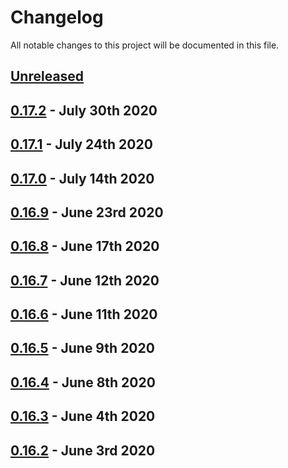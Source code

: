 # Changelog

All notable changes to this project will be documented in this file.

## [Unreleased][HEAD]

## [0.17.2] - July 30th 2020

## [0.17.1] - July 24th 2020

## [0.17.0] - July 14th 2020

## [0.16.9] - June 23rd 2020

## [0.16.8] - June 17th 2020

## [0.16.7] - June 12th 2020

## [0.16.6] - June 11th 2020

## [0.16.5] - June 9th 2020

## [0.16.4] - June 8th 2020

## [0.16.3] - June 4th 2020

## [0.16.2] - June 3rd 2020



[0.16.2]: https://github.com/Esri/solution.js/compare/a41f3b856898e7fbac679ffb44de1c38f55260e3...v0.16.2 "v0.16.2"
[0.16.3]: https://github.com/Esri/solution.js/compare/v0.16.2...v0.16.3 "v0.16.3"
[0.16.4]: https://github.com/Esri/solution.js/compare/v0.16.3...v0.16.4 "v0.16.4"
[0.16.5]: https://github.com/Esri/solution.js/compare/v0.16.4...v0.16.5 "v0.16.5"
[0.16.6]: https://github.com/Esri/solution.js/compare/v0.16.5...v0.16.6 "v0.16.6"
[0.16.7]: https://github.com/Esri/solution.js/compare/v0.16.6...v0.16.7 "v0.16.7"
[0.16.8]: https://github.com/Esri/solution.js/compare/v0.16.7...v0.16.8 "v0.16.8"
[0.16.9]: https://github.com/Esri/solution.js/compare/v0.16.8...v0.16.9 "v0.16.9"
[0.17.0]: https://github.com/Esri/solution.js/compare/v0.16.9...v0.17.0 "v0.17.0"
[0.17.1]: https://github.com/Esri/solution.js/compare/v0.17.0...v0.17.1 "v0.17.1"
[0.17.2]: https://github.com/Esri/solution.js/compare/v0.17.1...v0.17.2 "v0.17.2"
[HEAD]: https://github.com/Esri/solution.js/compare/v0.17.2...HEAD "Unreleased Changes"
